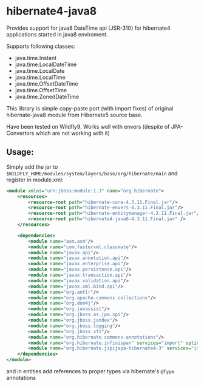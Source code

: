 # hibernate4-java8

Provides support for java8 DateTime api (JSR-310) for hibernate4 applications started in java8 enviroment.

Supports following classes:
- java.time.Instant
- java.time.LocalDateTime
- java.time.LocalDate
- java.time.LocalTime
- java.time.OffsetDateTime
- java.time.OffsetTime
- java.time.ZonedDateTime


This library is simple copy-paste port (with import fixes) of original hibernate-java8 module from Hibernate5 source base.


Have been tested on Wildfly9. Works well with envers (despite of JPA-Convertors which are not working with it)


## Usage:

Simply add the jar to  `$WILDFLY_HOME/modules/system/layers/base/org/hibernate/main` and register in module.xml:

```xml
<module xmlns="urn:jboss:module:1.3" name="org.hibernate">
    <resources>
        <resource-root path="hibernate-core-4.3.11.Final.jar"/>
        <resource-root path="hibernate-envers-4.3.11.Final.jar"/>
        <resource-root path="hibernate-entitymanager-4.3.11.Final.jar"/>
		<resource-root path="hibernate4-java8-4.3.11.Final.jar" />
    </resources>

    <dependencies>
        <module name="asm.asm"/>
        <module name="com.fasterxml.classmate"/>
        <module name="javax.api"/>
        <module name="javax.annotation.api"/>
        <module name="javax.enterprise.api"/>
        <module name="javax.persistence.api"/>
        <module name="javax.transaction.api"/>
        <module name="javax.validation.api"/>
        <module name="javax.xml.bind.api"/>
        <module name="org.antlr"/>
        <module name="org.apache.commons.collections"/>
        <module name="org.dom4j"/>
        <module name="org.javassist"/>
        <module name="org.jboss.as.jpa.spi"/>
        <module name="org.jboss.jandex"/>
        <module name="org.jboss.logging"/>
        <module name="org.jboss.vfs"/>
        <module name="org.hibernate.commons-annotations"/>
        <module name="org.hibernate.infinispan" services="import" optional="true"/>
        <module name="org.hibernate.jipijapa-hibernate4-3" services="import"/>
    </dependencies>
</module>
```


and in entities add references to proper types via hibernate's `@Type` annotations